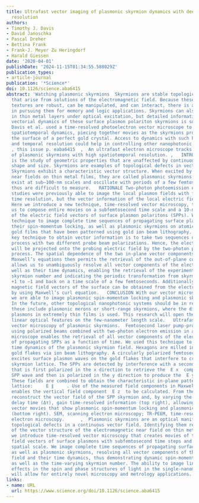 ```yaml
---
title: Ultrafast vector imaging of plasmonic skyrmion dynamics with deep subwavelength
  resolution
authors:
- Timothy J. Davis
- David Janoschka
- Pascal Dreher
- Bettina Frank
- Frank-J. Meyer Zu Heringdorf
- Harald Giessen
date: '2020-04-01'
publishDate: '2024-11-15T01:34:55.588029Z'
publication_types:
- article-journal
publication: '*Science*'
doi: 10.1126/science.aba6415
abstract: 'Watching plasmonic skyrmions  Skyrmions are stable topological textures
  that arise from solutions of the electromagnetic field. Because these “hedgehog”-like
  textures are robust, can be manipulated, and can interact, there is an interest
  in pursuing them for memory and logic applications. Skyrmions can also be generated
  in thin metal layers under optical excitation, but detailed information about the
  vectorial dynamics of these surface plasmon polariton skyrmions is so far lacking.
  Davis et al. used a time-resolved photoelectron vector microscope to image their
  spatiotemporal dynamics, piecing together movies as the skyrmions propagated across
  the surface of a perfect gold crystal. Access to dynamics with such high spatial
  and temporal resolution could help in controlling other nanophotonic systems.   Science
  , this issue p. eaba6415  ,  An ultrafast electron microscope tracks the dynamics
  of plasmonic skyrmions with high spatiotemporal resolution. ,   INTRODUCTION Topology
  is the study of geometric properties that are unaffected by continuous changes in
  shape and size. Skyrmions are examples of topological defects in vector fields.
  Skyrmions exhibit a characteristic vector structure. When excited by electromagnetic
  near fields on thin metal films, they are called plasmonic skyrmions. These fields
  exist at sub–100-nm scales and oscillate with periods of a few femtoseconds and
  thus are difficult to measure.   RATIONALE Two-photon photoemission electron microscopy
  studies were previously able to image the local plasmon fields with femtosecond
  time resolution, but the vector information of the local electric fields was missing.
  Here we introduce a new technique, time-resolved vector microscopy, that enables
  us to compose entire movies on a subfemtosecond time scale and a 10-nm spatial scale
  of the electric field vectors of surface plasmon polaritons (SPPs). We use this
  technique to image complete time sequences of propagating surface plasmons, demonstrating
  their spin-momentum locking, as well as plasmonic skyrmions on atomically flat single-crystalline
  gold films that have been patterned using gold ion beam lithography.   RESULTS The
  key technique to obtain vector information is to take two sequences of the entire
  process with two different probe beam polarizations. Hence, the electric field vectors
  will be projected onto the probing electric field by the two-photon photoemission
  process. The spatial dependence of the two in-plane vector components coupled with
  Maxwell’s equations then permits the retrieval of the out-of-plane component. This
  allows us to unambiguously resolve all vector components of the electric field as
  well as their time dynamics, enabling the retrieval of the experimental time-dependent
  skyrmion number and indicating the periodic transformation from skyrmion number
  +1 to −1 and back on a time scale of a few femtoseconds. Additionally, all three
  magnetic field vectors of the surface can be obtained from the electric field vectors
  by using Maxwell’s curl equation.   CONCLUSION With our vector microscopy technique,
  we are able to image plasmonic spin-momentum locking and plasmonic skyrmion dynamics.
  In the future, other topological nanophotonic systems should be in reach as well;
  these include plasmonic merons or short-range skyrmions, where the dispersion of
  plasmons in extremely thin films is used. This research will open the door to creating
  linear optical features on the few-nanometer length scale.   Ultrafast time-resolved
  vector microscopy of plasmonic skyrmions.  Femtosecond laser pump-probe techniques
  using polarized beams combined with two-photon electron emission in an electron
  microscope enables the retrieval of all vector components of the electric field
  of propagating SPPs as a function of time. We used this technique to image the vectorial
  time dynamics of the plasmonic skyrmion field. Hexagons are milled into single-crystalline
  gold flakes via ion beam lithography. A circularly polarized femtosecond laser pulse
  excites surface plasmon waves on the gold flakes that interfere to create an SPP
  skyrmion lattice. The SPPs are detected by interference with a second laser pulse
  that is first polarized in the x direction to retrieve the  E x  component of the
  SPP wave and then is polarized in the y direction to produce the  E y  component.
  These fields are combined to obtain the characteristic in-plane pattern of the skyrmion
  lattice:     E ∥     . Use of the measured field components in Maxwell’s equations
  enables the vertical field component  E z  to be calculated. From these data, we
  reconstruct the vector field of the SPP skyrmion and, by varying the laser pump-probe
  delay time (Δτ), gain time-resolved information (top right), allowing us to create
  vector movies that show plasmonic spin-momentum locking and plasmonic skyrmions
  (bottom right). SEM, scanning electron microscopy; TR-PEEM, time-resolved photoemission
  electron microscopy.      ,  Plasmonic skyrmions are an optical manifestation of
  topological defects in a continuous vector field. Identifying them requires characterization
  of the vector structure of the electromagnetic near field on thin metal films. Here
  we introduce time-resolved vector microscopy that creates movies of the electric
  field vectors of surface plasmons with subfemtosecond time steps and a 10-nanometer
  spatial scale. We image complete time sequences of propagating surface plasmons
  as well as plasmonic skyrmions, resolving all vector components of the electric
  field and their time dynamics, thus demonstrating dynamic spin-momentum coupling
  as well as the time-varying skyrmion number. The ability to image linear optical
  effects in the spin and phase structures of light in the single-nanometer range
  will allow for entirely novel microscopy and metrology applications.'
links:
- name: URL
  url: https://www.science.org/doi/10.1126/science.aba6415
---
```

